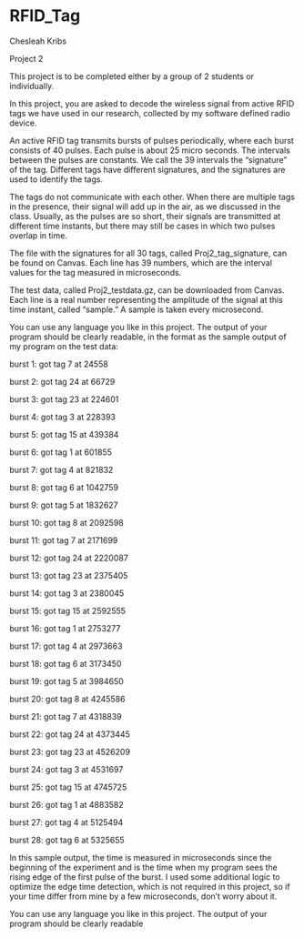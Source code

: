 # RFID_Tag

Chesleah Kribs

Project 2

This project is to be completed either by a group of 2 students or individually.

In this project, you are asked to decode the wireless signal from active RFID tags we have used in our research, collected by my software defined radio device.

An active RFID tag transmits bursts of pulses periodically, where each burst consists of 40 pulses. Each pulse is about 25 micro seconds. The intervals between the pulses are constants. We call the 39 intervals the “signature” of the tag. Different tags have different signatures, and the signatures are used to identify the tags.

The tags do not communicate with each other. When there are multiple tags in the presence, their signal will add up in the air, as we discussed in the class. Usually, as the pulses are so short, their signals are transmitted at different time instants, but there may still be cases in which two pulses overlap in time.

The file with the signatures for all 30 tags, called Proj2_tag_signature, can be found on Canvas. Each line has 39 numbers, which are the interval values for the tag measured in microseconds.

The test data, called Proj2_testdata.gz, can be downloaded from Canvas. Each line is a real number representing the amplitude of the signal at this time instant, called “sample.” A sample is taken every microsecond.

You can use any language you like in this project. The output of your program should be clearly readable, in the format as the sample output of my program on the test data:

burst 1: got tag 7 at 24558

burst 2: got tag 24 at 66729

burst 3: got tag 23 at 224601

burst 4: got tag 3 at 228393

burst 5: got tag 15 at 439384

burst 6: got tag 1 at 601855

burst 7: got tag 4 at 821832

burst 8: got tag 6 at 1042759

burst 9: got tag 5 at 1832627

burst 10: got tag 8 at 2092598

burst 11: got tag 7 at 2171699

burst 12: got tag 24 at 2220087

burst 13: got tag 23 at 2375405

burst 14: got tag 3 at 2380045

burst 15: got tag 15 at 2592555

burst 16: got tag 1 at 2753277

burst 17: got tag 4 at 2973663

burst 18: got tag 6 at 3173450

burst 19: got tag 5 at 3984650

burst 20: got tag 8 at 4245586

burst 21: got tag 7 at 4318839

burst 22: got tag 24 at 4373445

burst 23: got tag 23 at 4526209

burst 24: got tag 3 at 4531697

burst 25: got tag 15 at 4745725

burst 26: got tag 1 at 4883582

burst 27: got tag 4 at 5125494

burst 28: got tag 6 at 5325655

 

In this sample output, the time is measured in microseconds since the beginning of the experiment and is the time when my program sees the rising edge of the first pulse of the burst. I used some additional logic to optimize the edge time detection, which is not required in this project, so if your time differ from mine by a few microseconds, don’t worry about it.

 

You can use any language you like in this project. The output of your program should be clearly readable
